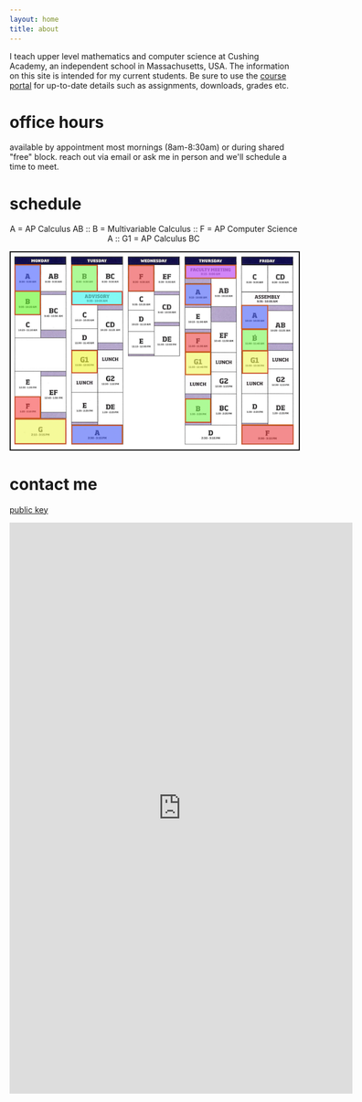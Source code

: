 ```yaml
---
layout: home
title: about
---
```


I teach upper level mathematics and computer science at Cushing Academy, an independent school in Massachusetts, USA. The information on this site is intended for my current students. Be sure to use the <a href="https://myap.collegeboard.org/login" target="_blank">course portal</a> for up-to-date details such as assignments, downloads, grades etc.

# office hours

available by appointment most mornings (8am-8:30am) or during shared "free" block. reach out via email or ask me in person and we'll schedule a time to meet.

# schedule 
<p align="center">A = AP Calculus AB :: B = Multivariable Calculus :: F = AP Computer Science A :: G1 = AP Calculus BC

<p align="center"> <img src="/d-img/schedule.png" border="2"> </p>

# contact me

 <a href="https://apteacher.github.io/key.txt" target="_blank">public key </a> <br> 
<center> <iframe src="https://docs.google.com/forms/d/e/1FAIpQLSfk3MsgYHHCfX69rYixFbnQIuGToOyGh9GlpIXcycYWO-BrWg/viewform?embedded=true" width="600" height="1000" frameborder="0" marginheight="0" marginwidth="0">Loading…</iframe> </center>

